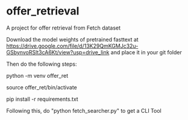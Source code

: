 # offer_retrieval
A project for offer retrieval from Fetch dataset


Download the model weights of pretrained fasttext at https://drive.google.com/file/d/13K29QmKGMJc32u-GSbynvoRSlt3cA6Kt/view?usp=drive_link and place it in your git folder

Then do the following steps:

python -m venv offer_ret

source offer_ret/bin/activate

pip install -r requirements.txt


Following this, do "python fetch_searcher.py" to get a CLI Tool



